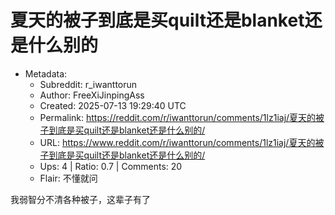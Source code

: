 # 夏天的被子到底是买quilt还是blanket还是什么别的

- Metadata:
  - Subreddit: r_iwanttorun
  - Author: FreeXiJinpingAss
  - Created: 2025-07-13 19:29:40 UTC
  - Permalink: https://reddit.com/r/iwanttorun/comments/1lz1iaj/夏天的被子到底是买quilt还是blanket还是什么别的/
  - URL: https://www.reddit.com/r/iwanttorun/comments/1lz1iaj/夏天的被子到底是买quilt还是blanket还是什么别的/
  - Ups: 4 | Ratio: 0.7 | Comments: 20
  - Flair: 不懂就问


我弱智分不清各种被子，这辈子有了

